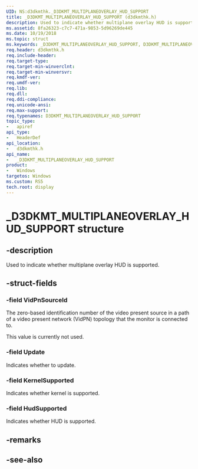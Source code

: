 ```yaml
---
UID: NS:d3dkmthk._D3DKMT_MULTIPLANEOVERLAY_HUD_SUPPORT
title: _D3DKMT_MULTIPLANEOVERLAY_HUD_SUPPORT (d3dkmthk.h)
description: Used to indicate whether multiplane overlay HUD is supported.
ms.assetid: 8fa26323-c7c7-471a-9853-5d96269de445
ms.date: 10/19/2018
ms.topic: struct
ms.keywords: _D3DKMT_MULTIPLANEOVERLAY_HUD_SUPPORT, D3DKMT_MULTIPLANEOVERLAY_HUD_SUPPORT, 
req.header: d3dkmthk.h
req.include-header:
req.target-type:
req.target-min-winverclnt:
req.target-min-winversvr:
req.kmdf-ver:
req.umdf-ver:
req.lib:
req.dll:
req.ddi-compliance:
req.unicode-ansi:
req.max-support:
req.typenames: D3DKMT_MULTIPLANEOVERLAY_HUD_SUPPORT
topic_type: 
-	apiref
api_type: 
-	HeaderDef
api_location: 
-	d3dkmthk.h
api_name: 
-	_D3DKMT_MULTIPLANEOVERLAY_HUD_SUPPORT
product:
-	Windows
targetos: Windows
ms.custom: RS5
tech.root: display
---
```


# _D3DKMT_MULTIPLANEOVERLAY_HUD_SUPPORT structure

## -description

Used to indicate whether multiplane overlay HUD is supported.

## -struct-fields

### -field VidPnSourceId

The zero-based identification number of the video present source in a path of a video present network (VidPN) topology that the monitor is connected to.

This value is currently not used.

### -field Update

Indicates whether to update.

### -field KernelSupported

Indicates whether kernel is supported.

### -field HudSupported
 
Indicates whether HUD is supported.

## -remarks

## -see-also
